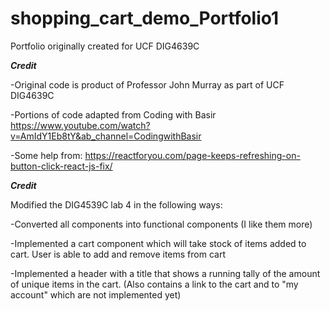 # shopping_cart_demo_Portfolio1

Portfolio originally created for UCF DIG4639C

**_Credit_**

-Original code is product of Professor John Murray as part of UCF DIG4639C

-Portions of code adapted from Coding with Basir
https://www.youtube.com/watch?v=AmIdY1Eb8tY&ab_channel=CodingwithBasir

-Some help from: https://reactforyou.com/page-keeps-refreshing-on-button-click-react-js-fix/

**_Credit_**

Modified the DIG4539C lab 4 in the following ways:

-Converted all components into functional components (I like them more)

-Implemented a cart component which will take stock of items added to cart. User is able to add and remove items from cart

-Implemented a header with a title that shows a running tally of the amount of unique items in the cart. (Also contains a link to the cart and to "my account" which are not implemented yet)
